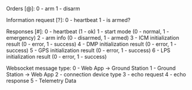Orders [@]:
0 - arm
1 - disarm

Information request [?]:
0 - heartbeat
1 - is armed?

Responses [#]:
0 - heartbeat (1 - ok)
1 - start mode (0 - normal, 1 - emergency)
2 - arm info (0 - disarmed, 1 - armed)
3 - ICM initialization result (0 - error, 1 - success)
4 - DMP initialization result (0 - error, 1 - success)
5 - GPS initialization result (0 - error, 1 - success)
6 - LPS initialization result (0 - error, 1 - success)

Websocket message type:
0 - Web App -> Ground Station
1 - Ground Station -> Web App
2 - connection device type
3 - echo request
4 - echo response
5 - Telemetry Data